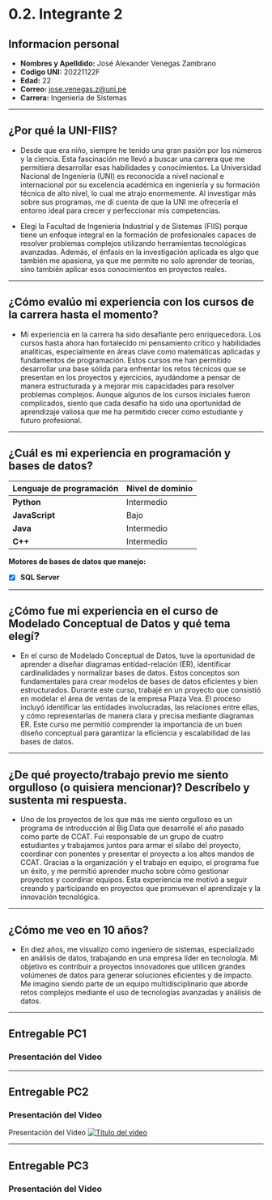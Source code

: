 # 0.2. Integrante 2

## Informacion personal

- **Nombres y Apelldido:** José Alexander Venegas Zambrano
- **Codigo UNI:** 20221122F
- **Edad:** 22
- **Correo:** jose.venegas.z@uni.pe
- **Carrera:** Ingenieria de Sistemas

---

## ¿Por qué la UNI-FIIS?

- Desde que era niño, siempre he tenido una gran pasión por los números y la ciencia. Esta fascinación me llevó a buscar una carrera que me permitiera desarrollar esas habilidades y conocimientos. La Universidad Nacional de Ingeniería (UNI) es reconocida a nivel nacional e internacional por su excelencia académica en ingeniería y su formación técnica de alto nivel, lo cual me atrajo enormemente. Al investigar más sobre sus programas, me di cuenta de que la UNI me ofrecería el entorno ideal para crecer y perfeccionar mis competencias.

- Elegí la Facultad de Ingeniería Industrial y de Sistemas (FIIS) porque tiene un enfoque integral en la formación de profesionales capaces de resolver problemas complejos utilizando herramientas tecnológicas avanzadas. Además, el énfasis en la investigación aplicada es algo que también me apasiona, ya que me permite no solo aprender de teorías, sino también aplicar esos conocimientos en proyectos reales.

---

## ¿Cómo evalúo mi experiencia con los cursos de la carrera hasta el momento?

- Mi experiencia en la carrera ha sido desafiante pero enriquecedora. Los cursos hasta ahora han fortalecido mi pensamiento crítico y habilidades analíticas, especialmente en áreas clave como matemáticas aplicadas y fundamentos de programación. Estos cursos me han permitido desarrollar una base sólida para enfrentar los retos técnicos que se presentan en los proyectos y ejercicios, ayudándome a pensar de manera estructurada y a mejorar mis capacidades para resolver problemas complejos. Aunque algunos de los cursos iniciales fueron complicados, siento que cada desafío ha sido una oportunidad de aprendizaje valiosa que me ha permitido crecer como estudiante y futuro profesional.

---

## ¿Cuál es mi experiencia en programación y bases de datos?

| Lenguaje de programación | Nivel de dominio |
|--------------------------|------------------|
| **Python**               | Intermedio       |
| **JavaScript**           | Bajo             |
| **Java**                 | Intermedio       |
| **C++**                  | Intermedio       |

**Motores de bases de datos que manejo:**

- [x] **SQL Server**

---

## ¿Cómo fue mi experiencia en el curso de Modelado Conceptual de Datos y qué tema elegí?

- En el curso de Modelado Conceptual de Datos, tuve la oportunidad de aprender a diseñar diagramas entidad-relación (ER), identificar cardinalidades y normalizar bases de datos. Estos conceptos son fundamentales para crear modelos de bases de datos eficientes y bien estructurados. Durante este curso, trabajé en un proyecto que consistió en modelar el área de ventas de la empresa Plaza Vea. El proceso incluyó identificar las entidades involucradas, las relaciones entre ellas, y cómo representarlas de manera clara y precisa mediante diagramas ER. Este curso me permitió comprender la importancia de un buen diseño conceptual para garantizar la eficiencia y escalabilidad de las bases de datos.

---

## ¿De qué proyecto/trabajo previo me siento orgulloso (o quisiera mencionar)? Descríbelo y sustenta mi respuesta.

- Uno de los proyectos de los que más me siento orgulloso es un programa de introducción al Big Data que desarrollé el año pasado como parte de CCAT. Fui responsable de un grupo de cuatro estudiantes y trabajamos juntos para armar el sílabo del proyecto, coordinar con ponentes y presentar el proyecto a los altos mandos de CCAT. Gracias a la organización y el trabajo en equipo, el programa fue un éxito, y me permitió aprender mucho sobre cómo gestionar proyectos y coordinar equipos. Esta experiencia me motivó a seguir creando y participando en proyectos que promuevan el aprendizaje y la innovación tecnológica.

---

## ¿Cómo me veo en 10 años?

- En diez años, me visualizo como ingeniero de sistemas, especializado en análisis de datos, trabajando en una empresa líder en tecnología. Mi objetivo es contribuir a proyectos innovadores que utilicen grandes volúmenes de datos para generar soluciones eficientes y de impacto. Me imagino siendo parte de un equipo multidisciplinario que aborde retos complejos mediante el uso de tecnologías avanzadas y análisis de datos.

---

## Entregable PC1  
### Presentación del Video

---

## Entregable PC2  
### Presentación del Video
Presentación del Video
[![Título del video](../../imagenes/cap-vengas2.jpg)](https://youtu.be/SqxXA0Rg0XM)

---

## Entregable PC3  
### Presentación del Video